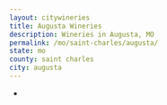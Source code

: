 ```yaml
---
layout: citywineries
title: Augusta Wineries
description: Wineries in Augusta, MO
permalink: /mo/saint-charles/augusta/
state: mo
county: saint charles
city: augusta
---
```

-
